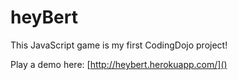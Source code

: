 # heyBert
This JavaScript game is my first CodingDojo project! 

Play a demo here: [http://heybert.herokuapp.com/]()
